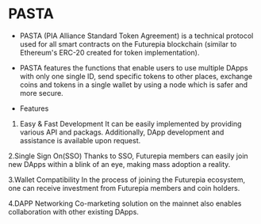 # PASTA

- PASTA (PIA Alliance Standard Token Agreement) is a technical protocol used for all smart contracts on the Futurepia blockchain (similar to Ethereum's ERC-20 created for token implementation).

- PASTA features the functions that enable users to use multiple DApps with only one single ID, send specific tokens to other places, exchange coins and tokens in a single wallet by using a node which is safer and more secure.

- Features
1. Easy & Fast Development
    It can be easily implemented by providing various API and packags. Additionally, DApp development and assistance is available upon request.

2.Single Sign On(SSO)
    Thanks to SSO, Futurepia members can easily join new DApps within a blink of an eye, making mass adoption a reality.

3.Wallet Compatibility
    In the process of joining the Futurepia ecosystem, one can receive investment from Futurepia members and coin holders.

4.DAPP Networking
    Co-marketing solution on the mainnet also enables collaboration with other existing DApps.

